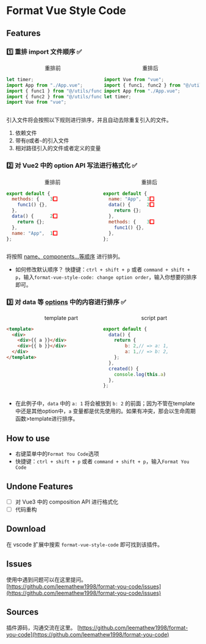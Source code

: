 # Format Vue Style Code

<!-- English User can go to here ☞ [git-emoji Commit](https://github.com/maixiaojie/git-emoji) -->

## Features

### 1️⃣ 重排 import 文件顺序 ✅

<div id="container">
<div style="width:50%;padding-right:2px;!important">
<span style="margin:0 40%;!important">重排前</span>

```js
let timer;
import App from "./App.vue";
import { func1 } from "@/utils/func.js";
import { func2 } from "@/utils/func.js";
import Vue from "vue";
```
</div>

<div style="width:50%;padding-left:2px">
<span style="margin:0 40%">重排后</span>

```js
import Vue from "vue";
import { func1, func2 } from "@/utils/func.js";
import App from "./App.vue";
let timer;
```
</div>
</div>

<style>
  #container{
    display:flex;
  }
</style>


引入文件将会按照以下规则进行排序，并且自动去除重复引入的文件。

1. 依赖文件
2. 带有`@`或者`~`的引入文件
3. 相对路径引入的文件或者定义的变量

### 2️⃣ 对 Vue2 中的 option API 写法进行格式化 ✅

<div style="display:flex;">
<div style="width:50%;padding-right:2px">
<span style="margin:0 40%">重排前</span>

```js
export default {
  methods: {    3️⃣
    func1() {},
  },
  data() {      2️⃣
    return {};
  },
  name: "App",  1️⃣
};
```
</div>

<div style="width:50%;padding-left:2px">
<span style="margin:0 40%">重排后</span>

```js
export default {
  name: "App",  1️⃣
  data() {      2️⃣
    return {};
  },
  methods: {    3️⃣
    func1() {},
  },
};
```
</div>
</div>

将按照 [name、components...等顺序](https://github.com/leemathew1998/format-you-code/blob/main/src/utils/constants.ts) 进行排列。
- 如何修改默认顺序？
快捷键：`ctrl + shift + p` 或者 `command + shift + p`，输入`format-vue-style-code: change option order`，输入你想要的排序即可。

### 3️⃣ 对 data 等 [options](https://github.com/leemathew1998/format-you-code/tree/main/src/patch/modules) 中的内容进行排序 ✅


<div style="display:flex;">
<div style="width:50%;padding-right:2px">
<span style="margin:0 40%;white-space: nowrap;">template part</span>

```html
<template>
  <div>
    <div>{{ a }}</div>
    <div>{{ b }}</div>
  </div>
</template>
 ```

</div>
<div style="width:50%;padding-left:2px">
<span style="margin:0 40%;white-space: nowrap;">script part</span>

```js
export default {
  data() {
    return {
        b: 2,// => a: 1,
        a: 1,// => b: 2,
    };
  },
  created() {
    console.log(this.a)
  },
};
 ```
</div>
</div>

- 在此例子中，`data` 中的 `a: 1` 将会被放到 `b: 2` 的前面；因为不管在template中还是其他option中，`a` 变量都是优先使用的。如果有冲突，那会以生命周期函数>template进行排序。

## How to use

- 右键菜单中的`Format You Code`选项
- 快捷键：`ctrl + shift + p` 或者 `command + shift + p`，输入`Format You Code`

## Undone Features

- [ ] 对 Vue3 中的 composition API 进行格式化
- [ ] 代码重构

## Download

在 vscode 扩展中搜索 `format-vue-style-code` 即可找到该插件。

## Issues

使用中遇到问题可以在这里提问。
[https://github.com/leemathew1998/format-you-code/issues](https://github.com/leemathew1998/format-you-code/issues)

## Sources

插件源码，沟通交流在这里。
[https://github.com/leemathew1998/format-you-code](https://github.com/leemathew1998/format-you-code)
